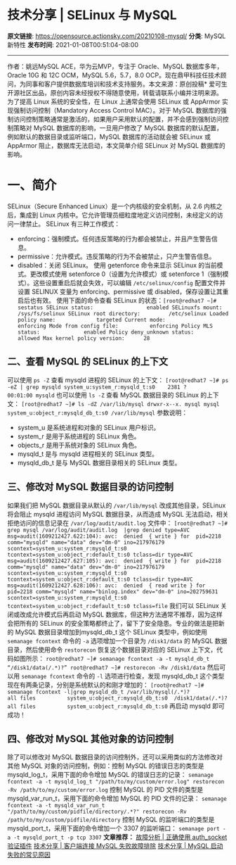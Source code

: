 # 技术分享 | SELinux 与 MySQL

**原文链接**: https://opensource.actionsky.com/20210108-mysql/
**分类**: MySQL 新特性
**发布时间**: 2021-01-08T00:51:04-08:00

---

作者：姚远MySQL ACE，华为云MVP，专注于 Oracle、MySQL 数据库多年，Oracle 10G 和 12C OCM，MySQL 5.6，5.7，8.0 OCP。现在鼎甲科技任技术顾问，为同事和客户提供数据库培训和技术支持服务。本文来源：原创投稿* 爱可生开源社区出品，原创内容未经授权不得随意使用，转载请联系小编并注明来源。
为了提高 Linux 系统的安全性，在 Linux 上通常会使用 SELinux 或 AppArmor 实现强制访问控制（Mandatory Access Control  MAC）。对于 MySQL 数据库的强制访问控制策略通常是激活的，如果用户采用默认的配置，并不会感到强制访问控制策略对 MySQL 数据库的影响，一旦用户修改了 MySQL 数据库的默认配置，例如默认的数据目录或监听端口，MySQL 数据库的活动就会被 SELinux 或 AppArmor 阻止，数据库无法启动，本文简单介绍 SELinux 对 MySQL 数据库的影响。
# 一、简介
SELinux（Secure Enhanced Linux）是一个内核级的安全机制，从 2.6 内核之后，集成到 Linux 内核中。它允许管理员细粒度地定义访问控制，未经定义的访问一律禁止。
SELinux 有三种工作模式：
- enforcing：强制模式。任何违反策略的行为都会被禁止，并且产生警告信息。
- permissive：允许模式。违反策略的行为不会被禁止，只产生警告信息。
- disabled：关闭 SELinux。
使用 getenforce 命令来显示 SELinux 的当前模式。更改模式使用 setenforce 0（设置为允许模式）或 setenforce 1（强制模式）。这些设置重启后就会失效，可以编辑 `/etc/selinux/config` 配置文件并设置 SELINUX 变量为 enforcing、permissive 或 disabled，保存设置让其重启后也有效。
使用下面的命令查看 SELinux 的状态：`[root@redhat7 ~]# sestatus
SELinux status:                 enabled
SELinuxfs mount:                /sys/fs/selinux
SELinux root directory:         /etc/selinux
Loaded policy name:             targeted
Current mode:                   enforcing
Mode from config file:          enforcing
Policy MLS status:              enabled
Policy deny_unknown status:     allowed
Max kernel policy version:      28`
## 二、查看 MySQL 的 SELinux 的上下文
可以使用 `ps -Z` 查看 mysqld 进程的 SELinux 的上下文：
`[root@redhat7 ~]# ps -eZ | grep mysqld
system_u:system_r:mysqld_t:s0    2381 ?        00:01:00 mysqld`
也可以使用 `ls -Z` 查看 MySQL 数据目录的 SELinux 的上下文：
`[root@redhat7 ~]# ls -dZ /var/lib/mysql
drwxr-x--x. mysql mysql system_u:object_r:mysqld_db_t:s0 /var/lib/mysql`
参数说明：
- system_u 是系统进程和对象的 SELinux 用户标识。
- system_r 是用于系统进程的 SELinux 角色。
- objects_r 是用于系统对象的 SELinux 角色。
- mysqld_t 是与 mysqld 进程相关的 SELinux 类型。
- mysqld_db_t 是与 MySQL 数据目录相关的 SELinux 类型。
## 三、修改对 MySQL 数据目录的访问控制
如果我们把 MySQL 数据目录从默认的 `/var/lib/mysql` 改成其他目录，SELinux 将会阻止 mysqld 进程访问 MySQL 数据目录，从而造成 MySQL 无法启动，相关拒绝访问的信息记录在 `/var/log/audit/audit.log` 文件中：
`[root@redhat7 ~]# grep mysql /var/log/audit/audit.log  |grep denied
type=AVC msg=audit(1609212427.622:104): avc:  denied  { write } for  pid=2218 comm="mysqld" name="data" dev="dm-0" ino=217976179 scontext=system_u:system_r:mysqld_t:s0 tcontext=system_u:object_r:default_t:s0 tclass=dir
type=AVC msg=audit(1609212427.627:105): avc:  denied  { write } for  pid=2218 comm="mysqld" name="data" dev="dm-0" ino=217976179 scontext=system_u:system_r:mysqld_t:s0 tcontext=system_u:object_r:default_t:s0 tclass=dir
type=AVC msg=audit(1609212427.628:106): avc:  denied  { read write } for  pid=2218 comm="mysqld" name="binlog.index" dev="dm-0" ino=202759631 scontext=system_u:system_r:mysqld_t:s0 tcontext=system_u:object_r:default_t:s0 tclass=file`
我们可以 SELinux 关闭或改成允许模式后再启动 MySQL 数据库，但这种方法通常不推荐，因为这样会把所有的 SELinux 的安全策略都终止了，留下了安全隐患。专业的做法是把新的 MySQL 数据目录增加到mysqld_db_t 这个 SELinux 类型中，例如使用 `semanage fcontext` 命令的 `-a` 选项增加一个目录为 `/disk1/data` 的 MySQL 数据目录，然后使用命令 `restorecon` 恢复这个数据目录对应的 SELinux 上下文，代码如图所示：
`root@redhat7 ~]# semanage fcontext -a -t mysqld_db_t “/disk1/data(/.*)?”
root@redhat7 ~]# restorecon -Rv /disk1/data`
然后可以用  `semanage fcontext` 命令的 `-l` 选项进行检查，发现 mysqld_db_t 这个类型现在有两条记录，分别是系统默认的和刚才增加的：
`[root@redhat7 ~]# semanage fcontext -l|grep mysqld_db_t
/var/lib/mysql(/.*)?                               all files          system_u:object_r:mysqld_db_t:s0 
/disk1/data(/.*)?                                  all files          system_u:object_r:mysqld_db_t:s0`
再启动 mysqld 即可成功！
## 四、修改对 MySQL 其他对象的访问控制
除了可以修改对 MySQL 数据目录的访问控制外，还可以采用类似的方法修改对其他 MySQL 对象的访问控制，例如：控制 MySQL 的错误日志的类型是 mysqld_log_t，采用下面的命令增加 MySQL 的错误日志的记录：
`semanage fcontext -a -t mysqld_log_t "/path/to/my/custom/error.log"
restorecon -Rv /path/to/my/custom/error.log`
控制 MySQL 的 PID 文件的类型是 mysqld_var_run_t，采用下面的命令增加 MySQL 的 PID 文件的记录：
`semanage fcontext -a -t mysqld_var_run_t "/path/to/my/custom/pidfile/directory/.*?"
restorecon -Rv /path/to/my/custom/pidfile/directory`
控制 MySQL 的监听端口的类型是 mysqld_port_t，采用下面的命令增加一个 3307 的监听端口：
`semanage port -a -t mysqld_port_t -p tcp 3307`
**文章推荐：**
[故障分析 |  正确使用 auth_socket 验证插件](https://opensource.actionsky.com/20201123-mysql/)
[技术分享 | 客户端连接 MySQL 失败故障排除](https://opensource.actionsky.com/20201116-mysql/)
[技术分享 | MySQL 启动失败的常见原因](https://opensource.actionsky.com/20201109-mysql/)